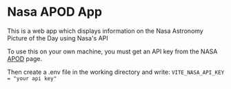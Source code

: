 # Nasa APOD App

This is a web app which displays information on the Nasa Astronomy Picture of the Day using Nasa's API

To use this on your own machine, you must get an API key from the NASA [APOD](https://api.nasa.gov/planetary/apod) page.

Then create a .env file in the working directory and write:
`VITE_NASA_API_KEY = "your api key"`

